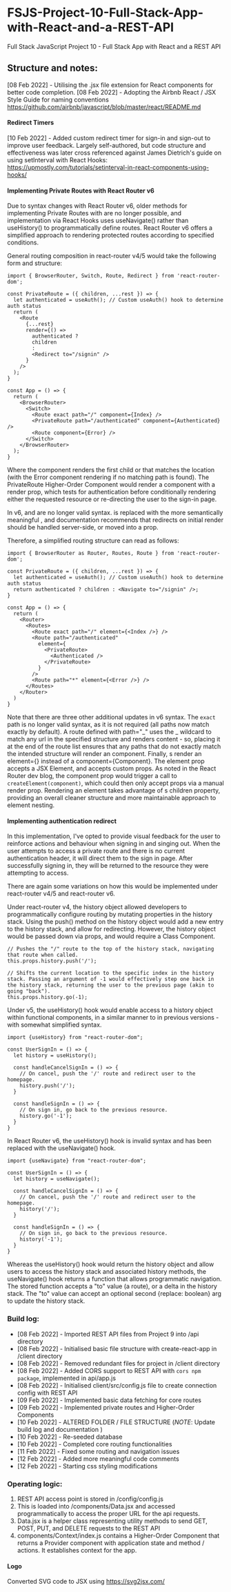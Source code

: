 # FSJS-Project-10-Full-Stack-App-with-React-and-a-REST-API

Full Stack JavaScript Project 10 - Full Stack App with React and a REST API

## Structure and notes:

[08 Feb 2022] - Utilising the .jsx file extension for React components for better code completion.
[08 Feb 2022] - Adopting the Airbnb React / JSX Style Guide for naming conventions https://github.com/airbnb/javascript/blob/master/react/README.md

#### Redirect Timers

[10 Feb 2022] - Added custom redirect timer for sign-in and sign-out to improve user feedback. Largely self-authored, but code structure and effectiveness was later cross referenced against James Dietrich's guide on using setInterval with React Hooks: https://upmostly.com/tutorials/setinterval-in-react-components-using-hooks/

#### Implementing Private Routes with React Router v6

Due to syntax changes with React Router v6, older methods for implementing Private Routes with <Redirect /> are no longer possible, and implementation via React Hooks uses useNavigate() rather than useHistory() to programmatically define routes. React Router v6 offers a simplified approach to rendering protected routes according to specified conditions.

General routing composition in react-router v4/5 would take the following form and structure:

```
import { BrowserRouter, Switch, Route, Redirect } from 'react-router-dom';

const PrivateRoute = ({ children, ...rest }) => {
  let authenticated = useAuth(); // Custom useAuth() hook to determine auth status
  return (
    <Route
      {...rest}
      render={() =>
        authenticated ?
        children
        :
        <Redirect to="/signin" />
      }
    />
  );
}

const App = () => {
  return (
    <BrowserRouter>
      <Switch>
        <Route exact path="/" component={Index} />
        <PrivateRoute path="/authenticated" component={Authenticated} />
        <Route component={Error} />
      </Switch>
    </BrowserRouter>
  );
}

```

Where the <Switch> component renders the first child <Route> or <Redirect> that matches the location (with the Error component rendering if no matching path is found). The PrivateRoute Higher-Order Component would render a <Route> component with a render prop, which tests for authentication before conditionally rendering either the requested resource or re-directing the user to the sign-in page.

In v6, <Switch> and <Redirect> are no longer valid syntax. <Switch> is replaced with the more semantically meaningful <Routes>, and documentation recommends that redirects on initial render should be handled server-side, or moved into a <Route render> prop.

Therefore, a simplified routing structure can read as follows:

```
import { BrowserRouter as Router, Routes, Route } from 'react-router-dom';

const PrivateRoute = ({ children, ...rest }) => {
  let authenticated = useAuth(); // Custom useAuth() hook to determine auth status
  return authenticated ? children : <Navigate to="/signin" />;
}

const App = () => {
  return (
    <Router>
      <Routes>
        <Route exact path="/" element={<Index />} />
        <Route path="/authenticated"
          element={
            <PrivateRoute>
              <Authenticated />
            </PrivateRoute>
          }
        />
        <Route path="*" element={<Error />} />
      </Routes>
    </Router>
  )
}
```

Note that there are three other additional updates in v6 syntax. The `exact` path is no longer valid syntax, as it is not required (all paths now match exactly by default). A route defined with path="_" uses the _ wildcard to match any url in the specified structure and renders content - so, placing it at the end of the route list ensures that any paths that do not exactly match the intended structure will render an <Error /> component. Finally, <Route>s render an element={<Element />} instead of a component={Component}. The element prop accepts a JSX Element, and accepts custom props. As noted in the React Router dev blog, the component prop would trigger a call to `createElement(component)`, which could then only accept props via a manual render prop. Rendering an element takes advantage of <Route>s children property, providing an overall cleaner structure and more maintainable approach to element nesting.

#### Implementing authentication redirect

In this implementation, I've opted to provide visual feedback for the user to reinforce actions and behaviour when signing in and singing out. When the user attempts to access a private route and there is no current authentication header, it will direct them to the sign in page. After successfully signing in, they will be returned to the resource they were attempting to access.

There are again some variations on how this would be implemented under react-router v4/5 and react-router v6.

Under react-router v4, the history object allowed developers to programmatically configure routing by mutating properties in the history stack. Using the push() method on the history object would add a new entry to the history stack, and allow for redirecting. However, the history object would be passed down via props, and would require a Class Component.

```
// Pushes the "/" route to the top of the history stack, navigating that route when called.
this.props.history.push('/');

// Shifts the current location to the specific index in the history stack. Passing an argument of -1 would effectively step one back in the history stack, returning the user to the previous page (akin to going "back").
this.props.history.go(-1);
```

Under v5, the useHistory() hook would enable access to a history object within functional components, in a similar manner to in previous versions - with somewhat simplified syntax.

```
import {useHistory} from "react-router-dom";

const UserSignIn = () => {
  let history = useHistory();

  const handleCancelSignIn = () => {
    // On cancel, push the '/' route and redirect user to the homepage.
    history.push('/');
  }

  const handleSignIn = () => {
    // On sign in, go back to the previous resource.
    history.go('-1');
  }
}
```

In React Router v6, the useHistory() hook is invalid syntax and has been replaced with the useNavigate() hook.

```
import {useNavigate} from "react-router-dom";

const UserSignIn = () => {
  let history = useNavigate();

  const handleCancelSignIn = () => {
    // On cancel, push the '/' route and redirect user to the homepage.
    history('/');
  }

  const handleSignIn = () => {
    // On sign in, go back to the previous resource.
    history('-1');
  }
}
```

Whereas the useHistory() hook would return the history object and allow users to access the history stack and associated history methods, the useNavigate() hook returns a function that allows programmatic navigation. The stored function accepts a "to" value (a route), or a delta in the history stack. The "to" value can accept an optional second {replace: boolean} arg to update the history stack.

### Build log:

- [08 Feb 2022] - Imported REST API files from Project 9 into /api directory
- [08 Feb 2022] - Initialised basic file structure with create-react-app in /client directory
- [08 Feb 2022] - Removed redundant files for project in /client directory
- [08 Feb 2022] - Added CORS support to REST API with `cors npm package`, implemented in api/app.js
- [08 Feb 2022] - Initialised client/src/config.js file to create connection config with REST API
- [09 Feb 2022] - Implemented basic data fetching for core routes
- [09 Feb 2022] - Implemented private routes and Higher-Order Components
- [10 Feb 2022] - ALTERED FOLDER / FILE STRUCTURE (_NOTE_: Update build log and documentation )
- [10 Feb 2022] - Re-seeded database
- [10 Feb 2022] - Completed core routing functionalities
- [11 Feb 2022] - Fixed some routing and navigation issues
- [12 Feb 2022] - Added more meaningful code comments
- [12 Feb 2022] - Starting css styling modifications

### Operating logic:

1. REST API access point is stored in /config/config.js
2. This is loaded into /components/Data.jsx and accessed programmatically to access the proper URL for the api requests.
3. Data.jsx is a helper class representing utility methods to send GET, POST, PUT, and DELETE requests to the REST API
4. components/Context/index.js contains a Higher-Order Component that returns a Provider component with application state and method / actions. It establishes context for the app.

#### Logo

Converted SVG code to JSX using https://svg2jsx.com/
